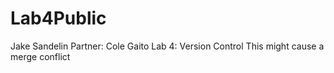 # Lab4Public
Jake Sandelin
Partner: Cole Gaito
Lab 4: Version Control
This might cause a merge conflict
